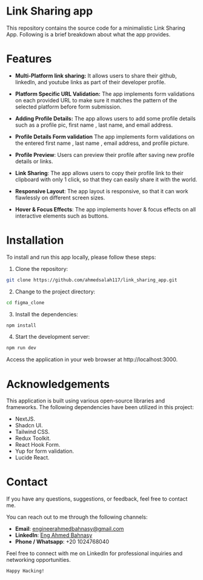 # Link Sharing app

This repository contains the source code for a minimalistic Link Sharing App. Following is a brief breakdown about what the app provides.


# Features

- **Multi-Platform link sharing:** It allows users to share their github, linkedIn, and youtube links as part of their developer profile.

- **Platform Specific URL Validation:** The app implements form validations on each provided URL to make sure it matches the pattern of the selected platform before form submission.

* **Adding Profile Details:** The app allows users to add some profile details such as a profile pic, first name , last name, and email address.

- **Profile Details Form validation** The app implements form validations on the entered first name , last name , email address, and profile picture.

- **Profile Preview**: Users can preview their profile after saving new profile details or links.

- **Link Sharing**: The app allows users to copy their profile link to their clipboard with only 1 click, so that they can easily share it with the world.

- **Responsive Layout**: The app layout is responsive, so that it can work flawlessly on different screen sizes.

- **Hover & Focus Effects**: The app implements hover & focus effects on all interactive elements such as buttons.

# Installation

To install and run this app locally, please follow these steps:

1. Clone the repository:

```bash copy
git clone https://github.com/ahmedsalah117/link_sharing_app.git

```

2. Change to the project directory:

```bash copy
cd figma_clone

```

3. Install the dependencies:

```bash copy
npm install

```

4. Start the development server:

```bash Copy
npm run dev

```

Access the application in your web browser at http://localhost:3000.

# Acknowledgements

This application is built using various open-source libraries and frameworks. The following dependencies have been utilized in this project:

- NextJS.
- Shadcn UI.
- Tailwind CSS.
- Redux Toolkit.
- React Hook Form.
- Yup for form validation.
- Lucide React.

# Contact

If you have any questions, suggestions, or feedback, feel free to contact me.

You can reach out to me through the following channels:

- **Email**: [engineerahmedbahnasy@gmail.com](mailto:engineerahmedbahnasy@gmail.com)
- **LinkedIn**: [Eng Ahmed Bahnasy](https://www.linkedin.com/in/eng-ahmed-bahnasy/)
- **Phone / Whatsapp**: +20 1024768040

Feel free to connect with me on LinkedIn for professional inquiries and networking opportunities.

```
Happy Hacking!
```
